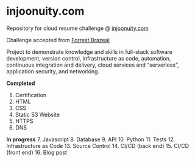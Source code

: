 # injoonuity.com
Repository for cloud resume challenge @ [injoonuity.com](https://injoonuity.com)

Challenge accepted from [Forrest Brazeal](https://forrestbrazeal.com/2020/04/23/the-cloud-resume-challenge/)

Project to demonstrate knowledge and skills in full-stack software development, version control, infrastructure as code, automation, continuous integration and delivery, cloud services and “serverless”, application security, and networking.

**Completed**
1. Certification
2. HTML
3. CSS
4. Static S3 Website
5. HTTPS
6. DNS

**In progress**
7. Javascript
8. Database
9. API
10. Python
11. Tests
12. Infrastructure as Code
13. Source Control
14. CI/CD (back end)
15. CI/CD (front end)
16. Blog post
